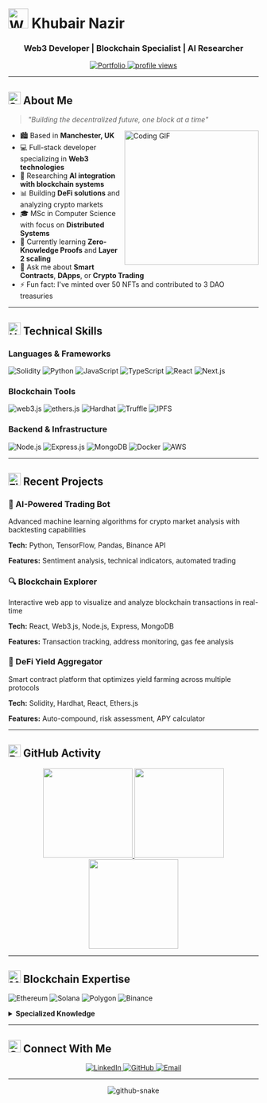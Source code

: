 # <img src="https://raw.githubusercontent.com/Tarikul-Islam-Anik/Animated-Fluent-Emojis/master/Emojis/Hand%20gestures/Waving%20Hand.png" alt="Waving Hand" width="40" height="40" /> Khubair Nazir

<div align="center">
  <h3>Web3 Developer | Blockchain Specialist | AI Researcher</h3>
</div>

<p align="center">
  <a href="#">
    <img src="https://img.shields.io/badge/Portfolio-000000?style=for-the-badge&logo=About.me&logoColor=white" alt="Portfolio" />
  </a>
  <a href="#">
    <img src="https://komarev.com/ghpvc/?username=dcccrypto&label=Profile%20Views&color=0e75b6&style=flat" alt="profile views" />
  </a>
</p>

<hr>

## <img src="https://raw.githubusercontent.com/Tarikul-Islam-Anik/Animated-Fluent-Emojis/master/Emojis/Objects/Sun%20with%20Face.png" alt="Sun with Face" width="25" height="25" /> About Me

> *"Building the decentralized future, one block at a time"*

<img align="right" height="270px" alt="Coding GIF" src="https://cdn.dribbble.com/users/1162077/screenshots/3848914/programmer.gif" />

- 🏙️ Based in **Manchester, UK**
- 💻 Full-stack developer specializing in **Web3 technologies**
- 🤖 Researching **AI integration with blockchain systems**
- 📊 Building **DeFi solutions** and analyzing crypto markets
- 🎓 MSc in Computer Science with focus on **Distributed Systems**
- 🌱 Currently learning **Zero-Knowledge Proofs** and **Layer 2 scaling**
- 💬 Ask me about **Smart Contracts**, **DApps**, or **Crypto Trading**
- ⚡ Fun fact: I've minted over 50 NFTs and contributed to 3 DAO treasuries

<hr>

## <img src="https://raw.githubusercontent.com/Tarikul-Islam-Anik/Animated-Fluent-Emojis/master/Emojis/Objects/Hammer%20and%20Wrench.png" alt="Hammer and Wrench" width="25" height="25" /> Technical Skills

### Languages & Frameworks
<p>
  <img src="https://img.shields.io/badge/Solidity-363636?style=for-the-badge&logo=solidity&logoColor=white" alt="Solidity" />
  <img src="https://img.shields.io/badge/Python-3776AB?style=for-the-badge&logo=python&logoColor=white" alt="Python" />
  <img src="https://img.shields.io/badge/JavaScript-F7DF1E?style=for-the-badge&logo=javascript&logoColor=black" alt="JavaScript" />
  <img src="https://img.shields.io/badge/TypeScript-007ACC?style=for-the-badge&logo=typescript&logoColor=white" alt="TypeScript" />
  <img src="https://img.shields.io/badge/React-61DAFB?style=for-the-badge&logo=react&logoColor=black" alt="React" />
  <img src="https://img.shields.io/badge/Next.js-000000?style=for-the-badge&logo=next.js&logoColor=white" alt="Next.js" />
</p>

### Blockchain Tools
<p>
  <img src="https://img.shields.io/badge/web3.js-F16822?style=for-the-badge&logo=web3.js&logoColor=white" alt="web3.js" />
  <img src="https://img.shields.io/badge/Ethers.js-1C1C1C?style=for-the-badge&logo=ethereum&logoColor=white" alt="ethers.js" />
  <img src="https://img.shields.io/badge/Hardhat-F7DF1E?style=for-the-badge&logo=hardhat&logoColor=black" alt="Hardhat" />
  <img src="https://img.shields.io/badge/Truffle-3C3C3D?style=for-the-badge&logo=truffle&logoColor=white" alt="Truffle" />
  <img src="https://img.shields.io/badge/IPFS-65C2CB?style=for-the-badge&logo=ipfs&logoColor=white" alt="IPFS" />
</p>

### Backend & Infrastructure
<p>
  <img src="https://img.shields.io/badge/Node.js-339933?style=for-the-badge&logo=node.js&logoColor=white" alt="Node.js" />
  <img src="https://img.shields.io/badge/Express-000000?style=for-the-badge&logo=express&logoColor=white" alt="Express.js" />
  <img src="https://img.shields.io/badge/MongoDB-47A248?style=for-the-badge&logo=mongodb&logoColor=white" alt="MongoDB" />
  <img src="https://img.shields.io/badge/Docker-2496ED?style=for-the-badge&logo=docker&logoColor=white" alt="Docker" />
  <img src="https://img.shields.io/badge/AWS-232F3E?style=for-the-badge&logo=amazon-aws&logoColor=white" alt="AWS" />
</p>

<hr>

## <img src="https://raw.githubusercontent.com/Tarikul-Islam-Anik/Animated-Fluent-Emojis/master/Emojis/Travel%20and%20places/Fire.png" alt="Fire" width="25" height="25" /> Recent Projects

<div>
  <h3>🤖 AI-Powered Trading Bot</h3>
  <p>Advanced machine learning algorithms for crypto market analysis with backtesting capabilities</p>
  <p><strong>Tech:</strong> Python, TensorFlow, Pandas, Binance API</p>
  <p><strong>Features:</strong> Sentiment analysis, technical indicators, automated trading</p>
  
  <h3>🔍 Blockchain Explorer</h3>
  <p>Interactive web app to visualize and analyze blockchain transactions in real-time</p>
  <p><strong>Tech:</strong> React, Web3.js, Node.js, Express, MongoDB</p>
  <p><strong>Features:</strong> Transaction tracking, address monitoring, gas fee analysis</p>
  
  <h3>💼 DeFi Yield Aggregator</h3>
  <p>Smart contract platform that optimizes yield farming across multiple protocols</p>
  <p><strong>Tech:</strong> Solidity, Hardhat, React, Ethers.js</p>
  <p><strong>Features:</strong> Auto-compound, risk assessment, APY calculator</p>
</div>

<hr>

## <img src="https://raw.githubusercontent.com/Tarikul-Islam-Anik/Animated-Fluent-Emojis/master/Emojis/Objects/Bar%20Chart.png" alt="Bar Chart" width="25" height="25" /> GitHub Activity

<!-- Replace with a reliable GitHub statistics card -->
<div align="center">
  <a href="https://github.com/dcccrypto">
    <img height="180em" src="https://github-readme-stats-git-masterrstaa-rickstaa.vercel.app/api?username=dcccrypto&show_icons=true&theme=tokyonight&include_all_commits=true&count_private=true&hide_border=true"/>
  </a>
  <a href="https://github.com/dcccrypto">
    <img height="180em" src="https://github-readme-stats-git-masterrstaa-rickstaa.vercel.app/api/top-langs/?username=dcccrypto&layout=compact&langs_count=7&theme=tokyonight&hide_border=true"/>
  </a>
</div>

<div align="center">
  <img height="180em" src="https://github-readme-streak-stats.herokuapp.com/?user=dcccrypto&theme=tokyonight&hide_border=true"/>
</div>

<hr>

## <img src="https://raw.githubusercontent.com/Tarikul-Islam-Anik/Animated-Fluent-Emojis/master/Emojis/Objects/Money%20Bag.png" alt="Money Bag" width="25" height="25" /> Blockchain Expertise

<p>
  <img src="https://img.shields.io/badge/Ethereum-3C3C3D?style=for-the-badge&logo=ethereum&logoColor=white" alt="Ethereum" />
  <img src="https://img.shields.io/badge/Solana-9945FF?style=for-the-badge&logo=solana&logoColor=white" alt="Solana" />
  <img src="https://img.shields.io/badge/Polygon-8247E5?style=for-the-badge&logo=polygon&logoColor=white" alt="Polygon" />
  <img src="https://img.shields.io/badge/Binance-F0B90B?style=for-the-badge&logo=binance&logoColor=white" alt="Binance" />
</p>

<details>
  <summary><strong>Specialized Knowledge</strong></summary>
  <br>
  <ul>
    <li>Smart Contract Development & Auditing</li>
    <li>Decentralized Finance (DeFi) Protocols</li>
    <li>Non-Fungible Token (NFT) Standards</li>
    <li>Layer 2 Scaling Solutions</li>
    <li>Cross-Chain Interoperability</li>
  </ul>
</details>

<hr>

## <img src="https://raw.githubusercontent.com/Tarikul-Islam-Anik/Animated-Fluent-Emojis/master/Emojis/Travel%20and%20places/Globe%20with%20Meridians.png" alt="Globe with Meridians" width="25" height="25" /> Connect With Me

<div align="center">
  <a href="https://linkedin.com/in/your_linkedin">
    <img src="https://img.shields.io/badge/LinkedIn-0077B5?style=for-the-badge&logo=linkedin&logoColor=white" alt="LinkedIn" />
  </a>
  <a href="https://github.com/dcccrypto">
    <img src="https://img.shields.io/badge/GitHub-100000?style=for-the-badge&logo=github&logoColor=white" alt="GitHub" />
  </a>
  <a href="mailto:your.email@example.com">
    <img src="https://img.shields.io/badge/Email-D14836?style=for-the-badge&logo=gmail&logoColor=white" alt="Email" />
  </a>
</div>

<hr>

<!-- Simple contribution graph that's more reliable -->
<div align="center">
  <picture>
    <source media="(prefers-color-scheme: dark)" srcset="https://raw.githubusercontent.com/dcccrypto/dcccrypto/output/github-contribution-grid-snake-dark.svg" />
    <source media="(prefers-color-scheme: light)" srcset="https://raw.githubusercontent.com/dcccrypto/dcccrypto/output/github-contribution-grid-snake.svg" />
    <img alt="github-snake" src="https://raw.githubusercontent.com/dcccrypto/dcccrypto/output/github-contribution-grid-snake-dark.svg" />
  </picture>
</div>
